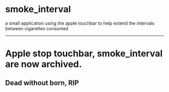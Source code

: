 # smoke_interval
a small application using the apple touchbar to help extend the intervals between cigarettes consumed


____

# Apple stop touchbar, smoke_interval are now archived.
## Dead without born, RIP
